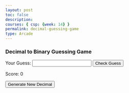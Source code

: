```yaml
---
layout: post
toc: false
description:
courses: { csp: {week: 14} }
permalink: decimal-guessing-game
type: Arcade
---
```



<html lang="en">
<head>
  <meta charset="UTF-8">
  <meta name="viewport" content="width=device-width, initial-scale=1.0">
  <link rel="stylesheet" href="dec.css">
  <title>Decimal to Binary Guessing Game</title>
</head>
<body>
  <div class="container">
    <h3>Decimal to Binary Guessing Game</h3>
    <p id="decimalOutput"></p>
    <label for="userBinary">Your Guess:</label>
    <input type="text" id="userBinary">
    <button onclick="checkGuess()">Check Guess</button>
    <p id="result"></p>
    <p>Score: <span id="score">0</span></p>
    <button onclick="generateRandomDecimal()">Generate New Decimal</button>
  </div>
  <script type="text/javascript" src="dec.js"></script>
</body>
</html>






